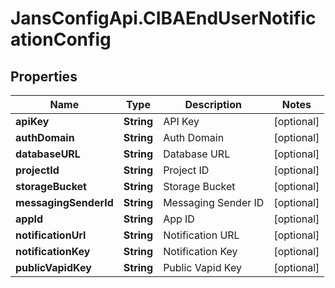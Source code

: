 # JansConfigApi.CIBAEndUserNotificationConfig

## Properties

Name | Type | Description | Notes
------------ | ------------- | ------------- | -------------
**apiKey** | **String** | API Key | [optional] 
**authDomain** | **String** | Auth Domain | [optional] 
**databaseURL** | **String** | Database URL | [optional] 
**projectId** | **String** | Project ID | [optional] 
**storageBucket** | **String** | Storage Bucket | [optional] 
**messagingSenderId** | **String** | Messaging Sender ID | [optional] 
**appId** | **String** | App ID | [optional] 
**notificationUrl** | **String** | Notification URL | [optional] 
**notificationKey** | **String** | Notification Key | [optional] 
**publicVapidKey** | **String** | Public Vapid Key | [optional] 


